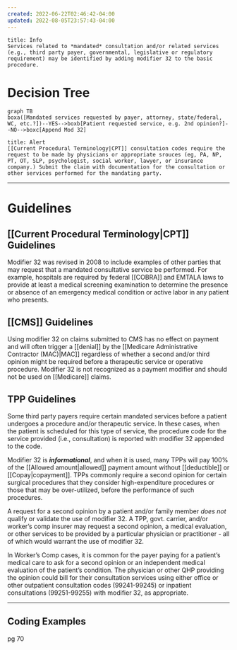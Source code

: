 ```yaml
---
created: 2022-06-22T02:46:42-04:00
updated: 2022-08-05T23:57:43-04:00
---
```


```ad-Info
title: Info
Services related to *mandated* consultation and/or related services (e.g., third party payer, governmental, legislative or regulatory requirement) may be identified by adding modifier 32 to the basic procedure.
```
# Decision Tree
```mermaid
graph TB
boxa([Mandated services requested by payer, attorney, state/federal, WC, etc.?])--YES-->boxb[Patient requested service, e.g. 2nd opinion?]--NO-->boxc[Append Mod 32]
```

```ad-warning
title: Alert
[[Current Procedural Terminology|CPT]] consultation codes require the request to be made by physicians or appropriate srouces (eg, PA, NP, PT, OT, SLP, psychologist, social worker, lawyer, or insurance company.) Submit the claim with documentation for the consultation or other services performed for the mandating party.
```
- - -
# Guidelines
## [[Current Procedural Terminology|CPT]] Guidelines
Modifier 32 was revised in 2008 to include examples of other parties that may request that a mandated consultative service be performed. For example, hospitals are required by federal [[COBRA]] and EMTALA laws to provide at least a medical screening examination to determine the presence or absence of an emergency medical condition or active labor in any patient who presents.

## [[CMS]] Guidelines
Using modifier 32 on claims submitted to CMS has no effect on payment and will often trigger a [[denial]] by the [[Medicare Administrative Contractor (MAC)|MAC]] regardless of whether a second and/or third opinion might be required before a therapeutic service or operative procedure. Modifier 32 is not recognized as a payment modifier and should not be used on [[Medicare]] claims.

## TPP Guidelines
Some third party payers require certain mandated services before a patient undergoes a procedure and/or therapeutic service. In these cases, when the patient is scheduled for this type of service, the procedure code for the service provided (i.e., consultation) is reported with modifier 32 appended to the code.

Modifier 32 is ***informational***, and when it is used, many TPPs will pay 100% of the [[Allowed amount|allowed]] payment amount without [[deductible]] or [[Copay|copayment]]. TPPs commonly require a second opinion for certain surgical procedures that they consider high-expenditure procedures or those that may be over-utilized, before the performance of such procedures.

A request for a second opinion by a patient and/or family member *does not* qualify or validate the use of modifier 32. A TPP, govt. carrier, and/or worker’s comp insurer may request a second opinion, a medical evaluation, or other services to be provided by a particular physician or practitioner - all of which would warrant the use of modifier 32.

In Worker’s Comp cases, it is common for the payer paying for a patient’s medical care to ask for a second opinion or an independent medical evaluation of the patient’s condition. The physician or other QHP providing the opinion could bill for their consultation services using either office or other outpatient consultation codes (99241-99245) or inpatient consultations (99251-99255) with modifier 32, as appropriate.
- - - 
## Coding Examples
pg 70